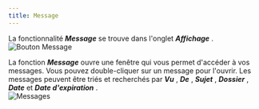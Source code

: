 ```yaml
---
title: Message
---
```

La fonctionnalité ***Message*** se trouve dans l&apos;onglet ***Affichage*** .  
![Bouton Message](/img/fr/rdm/mac/RDMMac0012.png) 

La fonction ***Message*** ouvre une fenêtre qui vous permet d&apos;accéder à vos messages. Vous pouvez double-cliquer sur un message pour l&apos;ouvrir. Les messages peuvent être triés et recherchés par ***Vu*** , ***De*** , ***Sujet*** , ***Dossier*** , ***Date*** et ***Date d&apos;expiration*** .  
![Messages](/img/fr/rdm/mac/RDMMac0013.png) 

